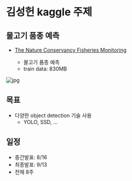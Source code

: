 # 김성헌 kaggle 주제

## 물고기 품종 예측

- [The Nature Conservancy Fisheries Monitoring](https://www.kaggle.com/c/the-nature-conservancy-fisheries-monitoring)

  - 물고기 품종 예측
  - train data: 830MB

![jpg](https://kaggle2.blob.core.windows.net/competitions/kaggle/5568/media/TNC-FF-landing-page-banner.jpg)

## 목표

- 다양한 object detection 기술 사용
  - YOLO, SSD, ...

## 일정

- 중간발표: 8/16
- 최종발표: 9/13
- 전체 8주
